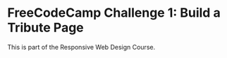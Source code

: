 # FreeCodeCamp Challenge 1: Build a Tribute Page

This is part of the Responsive Web Design Course.
